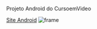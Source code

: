Projeto Android do CursoemVideo 

<a href="https://gui-o-nog.github.io/projeto-android/">Site Android</a>
![frame](https://github.com/user-attachments/assets/61773156-cd01-4500-8104-79e5792ada68)
